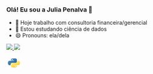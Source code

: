 ### Olá! Eu sou a Julia Penalva 👋

- 🔭 Hoje trabalho com consultoria financeira/gerencial
- 🌱 Estou estudando ciência de dados 
- 😄 Pronouns: ela/dela

<div>
  <a href="https://github.com/JuliaPenalva">
  <img height="150em" src="https://github-readme-stats.vercel.app/api?username=JuliaPenalva&show_icons=true&theme=dracula&include_all_commits=true&count_private=true"/>
  <img height="150em" src="https://github-readme-stats.vercel.app/api/top-langs/?username=JuliaPenalva&layout=compact&langs_count=7&theme=dracula"/>
</div>
  
  <div style="display: inline_block"><br>
     <img align="center" alt="Rafa-Python" height="30" width="40" src="https://raw.githubusercontent.com/devicons/devicon/master/icons/python/python-original.svg">
     
  </div>
  
